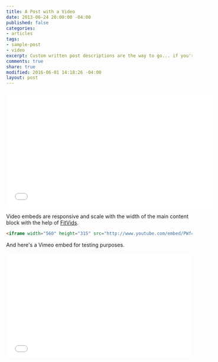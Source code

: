 ```yaml
---
title: A Post with a Video
date: 2013-06-24 20:00:00 -04:00
published: false
categories:
- articles
tags:
- sample-post
- video
excerpt: Custom written post descriptions are the way to go... if you're not lazy.
comments: true
share: true
modified: 2016-06-01 14:18:26 -04:00
layout: post
---
```


<iframe width="560" height="315" src="//www.youtube.com/embed/pdSp4Y4GOQs" frameborder="0"> </iframe>

Video embeds are responsive and scale with the width of the main content block with the help of [FitVids](http://fitvidsjs.com/).

```html
<iframe width="560" height="315" src="http://www.youtube.com/embed/PWf4WUoMXwg" frameborder="0"> </iframe>
```

And here's a Vimeo embed for testing purposes.

<iframe src="//player.vimeo.com/video/98146708?title=0&amp;byline=0" width="500" height="281" frameborder="0"> </iframe>
